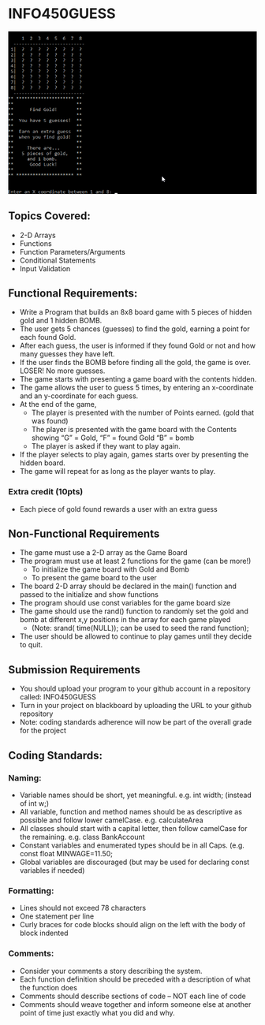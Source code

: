 # INFO450GUESS

![Demo GIF of INFO450GUESS](https://github.com/mrk-han/INFO450GUESS/blob/master/INFO450GUESS_demo_2.gif)

## Topics Covered: 
- 2-D Arrays
- Functions
- Function Parameters/Arguments
- Conditional Statements
- Input Validation

## Functional Requirements:
- Write a Program that builds an 8x8 board game with 5 pieces of hidden gold and 1 hidden BOMB.
- The user gets 5 chances (guesses) to find the gold, earning a point for each found Gold.
- After each guess, the user is informed if they found Gold or not and how many guesses they have left.
- If the user finds the BOMB before finding all the gold, the game is over. LOSER! No more guesses.
- The game starts with presenting a game board with the contents hidden.
- The game allows the user to guess 5 times, by entering an x-coordinate and an y-coordinate for each guess.
- At the end of the game,
	- The player is presented with the number of Points earned. (gold that was found)
	- The player is presented with the game board with the Contents showing “G” = Gold, “F” = found Gold “B” = bomb
	- The player is asked if they want to play again.
- If the player selects to play again, games starts over by presenting the hidden board.
- The game will repeat for as long as the player wants to play.
### Extra credit (10pts)
- Each piece of gold found rewards a user with an extra guess

## Non-Functional Requirements
- The game must use a 2-D array as the Game Board
- The program must use at least 2 functions for the game (can be more!)
	- To initialize the game board with Gold and Bomb
	- To present the game board to the user
- The board 2-D array should be declared in the main() function and passed to the initialize and show functions
- The program should use const variables for the game board size
- The game should use the rand() function to randomly set the gold and bomb at different x,y positions in the array for each game played
	- (Note: srand( time(NULL)); can be used to seed the rand function);
- The user should be allowed to continue to play games until they decide to quit.

## Submission Requirements
- You should upload your program to your github account in a repository called: INFO450GUESS
- Turn in your project on blackboard by uploading the URL to your github repository
- Note: coding standards adherence will now be part of the overall grade for the project

## Coding Standards:

### Naming:
- Variable names should be short, yet meaningful. e.g. int width; (instead of int w;)
- All variable, function and method names should be as descriptive as possible and follow lower camelCase. e.g. calculateArea
- All classes should start with a capital letter, then follow camelCase for the remaining. e.g. class BankAccount
- Constant variables and enumerated types should be in all Caps. (e.g. const float MINWAGE=11.50;
- Global variables are discouraged (but may be used for declaring const variables if needed)

### Formatting:
- Lines should not exceed 78 characters
- One statement per line
- Curly braces for code blocks should align on the left with the body of block indented

### Comments:
- Consider your comments a story describing the system.
- Each function definition should be preceded with a description of what the function does
- Comments should describe sections of code – NOT each line of code
- Comments should weave together and inform someone else at another point of time just exactly what you did and why.
